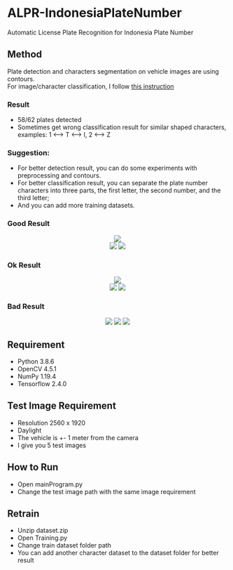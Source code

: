 # ALPR-IndonesiaPlateNumber
Automatic License Plate Recognition for Indonesia Plate Number<br>

## Method
Plate detection and characters segmentation on vehicle images are using contours.<br>
For image/character classification, I follow [this instruction](https://www.tensorflow.org/tutorials/images/classification)

### Result
- 58/62 plates detected
- Sometimes get wrong classification result for similar shaped characters, examples: 1 <--> T <--> I, 2 <--> Z

### Suggestion:
- For better detection result, you can do some experiments with preprocessing and contours.<br>
- For better classification result, you can separate the plate number characters into three parts, the first letter, the second number, and the third letter;<br>
- And you can add more training datasets. 

### Good Result

<p align="center">
  <img src="https://user-images.githubusercontent.com/56859155/105789180-89779680-5fb4-11eb-9671-b2ae356a4cb2.png" /><br>
  <img src="https://user-images.githubusercontent.com/56859155/105789470-13bffa80-5fb5-11eb-8c43-b19b238ca961.jpg" />
  <img src="https://user-images.githubusercontent.com/56859155/105787942-0d7c4f00-5fb2-11eb-96ee-3f42c8b242c4.png" />
</p>

### Ok Result

<p align="center">
  <img src="https://user-images.githubusercontent.com/56859155/105789213-9a280c80-5fb4-11eb-9ea7-4af89f555631.png"/><br>
  <img src="https://user-images.githubusercontent.com/56859155/105787793-c42bff80-5fb1-11eb-8eb8-468d4ccebff4.jpg"/>
  <img src="https://user-images.githubusercontent.com/56859155/105789172-84b2e280-5fb4-11eb-90d8-2c2783c6c6bd.png"/>
</p>

### Bad Result

<p align="center">
  <img src="https://user-images.githubusercontent.com/56859155/105787785-c1c9a580-5fb1-11eb-8d71-4555b1aadf15.jpg"/>
  <img src="https://user-images.githubusercontent.com/56859155/105787797-c5f5c300-5fb1-11eb-8e6b-12ef7b108ab1.jpg"/>
  <img src="https://user-images.githubusercontent.com/56859155/105787801-c68e5980-5fb1-11eb-89e4-84bf50d802ae.jpg"/>
</p>

## Requirement
- Python 3.8.6
- OpenCV 4.5.1
- NumPy 1.19.4
- Tensorflow 2.4.0

## Test Image Requirement
- Resolution 2560 x 1920
- Daylight
- The vehicle is +- 1 meter from the camera
- I give you 5 test images

## How to Run
- Open mainProgram.py
- Change the test image path with the same image requirement

## Retrain
- Unzip dataset.zip
- Open Training.py
- Change train dataset folder path
- You can add another character dataset to the dataset folder for better result
